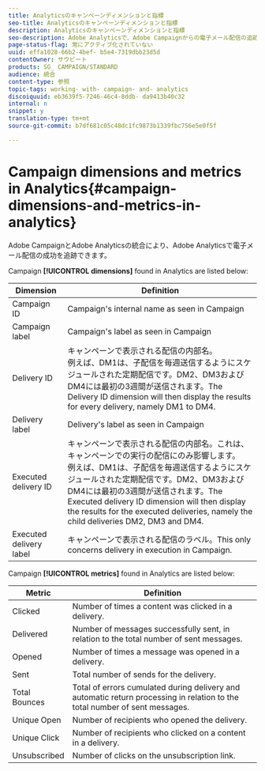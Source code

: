 ```yaml
---
title: Analyticsのキャンペーンディメンションと指標
seo-title: Analyticsのキャンペーンディメンションと指標
description: Analyticsのキャンペーンディメンションと指標
seo-description: Adobe Analyticsで、Adobe Campaignからの電子メール配信の追跡を開始するための様々なディメンションについて説明します。
page-status-flag: 常にアクティブ化されていない
uuid: effa1028-66b2-4bef- b5e4-7319dbb23d5d
contentOwner: サウビート
products: SG_ CAMPAIGN/STANDARD
audience: 統合
content-type: 参照
topic-tags: working- with- campaign- and- analytics
discoiquuid: eb3639f5-7246-46c4-8ddb- da9413b40c32
internal: n
snippet: y
translation-type: tm+mt
source-git-commit: b7df681c05c48dc1fc9873b1339fbc756e5e0f5f

---
```



# Campaign dimensions and metrics in Analytics{#campaign-dimensions-and-metrics-in-analytics}

Adobe CampaignとAdobe Analyticsの統合により、Adobe Analyticsで電子メール配信の成功を追跡できます。

Campaign **[!UICONTROL dimensions]** found in Analytics are listed below:

<table> 
 <thead> 
  <tr> 
   <th> Dimension<br /> </th> 
   <th> Definition<br /> </th> 
  </tr> 
 </thead> 
 <tbody> 
  <tr> 
   <td> Campaign ID<br /> </td> 
   <td> Campaign's internal name as seen in Campaign<br /> </td> 
  </tr> 
  <tr> 
   <td> Campaign label<br /> </td> 
   <td> Campaign's label as seen in Campaign<br /> </td> 
  </tr> 
  <tr> 
   <td> Delivery ID<br /> </td> 
   <td> キャンペーンで表示される配信の内部名。<br /> 例えば、DM1は、子配信を毎週送信するようにスケジュールされた定期配信です。DM2、DM3およびDM4には最初の3週間が送信されます。The Delivery ID dimension will then display the results for every delivery, namely DM1 to DM4. <br /> </td> 
  </tr> 
  <tr> 
   <td> Delivery label<br /> </td> 
   <td> Delivery's label as seen in Campaign<br /> </td> 
  </tr> 
  <tr> 
   <td> Executed delivery ID<br /> </td> 
   <td> キャンペーンで表示される配信の内部名。これは、キャンペーンでの実行の配信にのみ影響します。<br /> 例えば、DM1は、子配信を毎週送信するようにスケジュールされた定期配信です。DM2、DM3およびDM4には最初の3週間が送信されます。The Executed delivery ID dimension will then display the results for the executed deliveries, namely the child deliveries DM2, DM3 and DM4. <br /> </td> 
  </tr> 
  <tr> 
   <td> Executed delivery label<br /> </td> 
   <td> キャンペーンで表示される配信のラベル。This only concerns delivery in execution in Campaign.<br /> </td> 
  </tr> 
 </tbody> 
</table>

Campaign **[!UICONTROL metrics]** found in Analytics are listed below:

<table> 
 <thead> 
  <tr> 
   <th> Metric<br /> </th> 
   <th> Definition<br /> </th> 
  </tr> 
 </thead> 
 <tbody> 
  <tr> 
   <td> Clicked<br /> </td> 
   <td> Number of times a content was clicked in a delivery.<br /> </td> 
  </tr> 
  <tr> 
   <td> Delivered<br /> </td> 
   <td> Number of messages successfully sent, in relation to the total number of sent messages.<br /> </td> 
  </tr> 
  <tr> 
   <td> Opened<br /> </td> 
   <td> Number of times a message was opened in a delivery.<br /> </td> 
  </tr> 
  <tr> 
   <td> Sent<br /> </td> 
   <td> Total number of sends for the delivery.<br /> </td> 
  </tr> 
  <tr> 
   <td> Total Bounces<br /> </td> 
   <td> Total of errors cumulated during delivery and automatic return processing in relation to the total number of sent messages.<br /> </td> 
  </tr> 
  <tr> 
   <td> Unique Open<br /> </td> 
   <td> Number of recipients who opened the delivery.<br /> </td> 
  </tr> 
  <tr> 
   <td> Unique Click<br /> </td> 
   <td> Number of recipients who clicked on a content in a delivery.<br /> </td> 
  </tr> 
  <tr> 
   <td> Unsubscribed<br /> </td> 
   <td> Number of clicks on the unsubscription link.<br /> </td> 
  </tr> 
 </tbody> 
</table>

